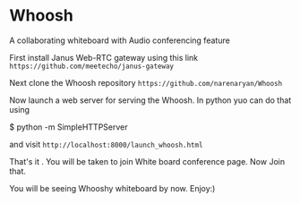 # Whoosh
A collaborating whiteboard with Audio conferencing feature 

First install Janus Web-RTC gateway using this link
`https://github.com/meetecho/janus-gateway`

Next clone the Whoosh repository 
`https://github.com/narenaryan/Whoosh`

Now launch a web server for serving the Whoosh. In python yuo can do that using

$ python -m SimpleHTTPServer

and visit `http://localhost:8000/launch_whoosh.html`

That's it . You will be taken to join White board  conference page. Now Join that.

You will be seeing Whooshy whiteboard by now. Enjoy:)
